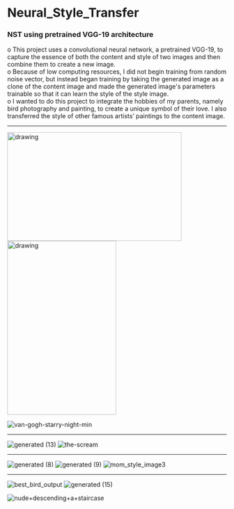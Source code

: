 # Neural_Style_Transfer
### NST using pretrained VGG-19 architecture

o	This project uses a convolutional neural network, a pretrained VGG-19, to capture the essence of both the content and style of two images and then combine them to create a new image.</br>
o	Because of low computing resources, I did not begin training from random noise vector, but instead began training by taking the generated image as a clone of the content image and made the generated image's parameters trainable so that it can learn the style of the style image.</br>
o	I wanted to do this project to integrate the hobbies of my parents, namely bird photography and painting, to create a unique symbol of their love. I also transferred the style of other famous artists’ paintings to the content image.</br>

----------------------------------------------------------------------------------------------------------------------------------

<img src="https://user-images.githubusercontent.com/111515619/217524813-ca166a38-d16c-4aea-8da0-2c8cfed94383.jpeg" alt="drawing" height ="250" width="400"/>
<img src="https://user-images.githubusercontent.com/111515619/217525445-f8ee02fa-b6e6-4cfe-99fe-ed30a3aa105f.jpeg" alt="drawing" height ="400" width="250"/>

![van-gogh-starry-night-min](https://user-images.githubusercontent.com/111515619/217524826-dd8de0ba-c6c8-4e63-8761-7b97068d793f.jpg)

-----------------------------------------------------------------------------------------------------

![generated (13)](https://user-images.githubusercontent.com/111515619/217524861-26932162-0cfd-4bde-b849-84ea7a9d0208.jpeg)
![the-scream](https://user-images.githubusercontent.com/111515619/217524877-070a973b-dd11-483a-bc60-f304003d00b9.jpg)

-----------------------------------------------------------------------------------------------------

![generated (8)](https://user-images.githubusercontent.com/111515619/217524953-d7fb7606-cf71-4ad7-98d5-22a3584b2a7a.jpeg)
![generated (9)](https://user-images.githubusercontent.com/111515619/217525070-2f2b6c81-d3cf-4a98-8ff1-14825749182c.jpeg)
![mom_style_image3](https://user-images.githubusercontent.com/111515619/217524966-818f66b0-ebf0-4365-8c2e-7819c108cc2c.jpeg)

-----------------------------------------------------------------------------------------------------
![best_bird_output](https://user-images.githubusercontent.com/111515619/218423131-1c9c4ded-42a5-47b4-adef-5c5bc53e0385.jpg)
![generated (15)](https://user-images.githubusercontent.com/111515619/217525710-a0854cc9-c771-4123-b286-b1f8f4dbc177.jpeg)

![nude+descending+a+staircase](https://user-images.githubusercontent.com/111515619/217525740-497e0f0f-e3a5-4e2f-b51b-8f55e3c83e38.jpg)

